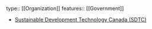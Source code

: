 type:: [[Organization]]
features:: [[Government]]

- [Sustainable Development Technology Canada (SDTC)](https://www.sdtc.ca/en/)